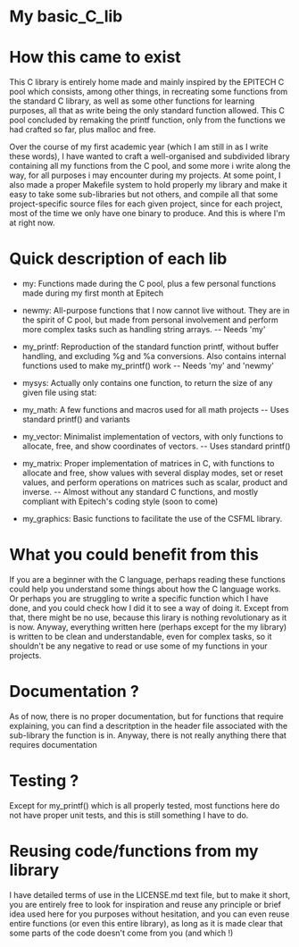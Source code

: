 # My basic_C_lib

# How this came to exist
This C library is entirely home made and mainly inspired by the EPITECH C pool which consists, among other things, in recreating some functions from the standard C library, as well as some other functions for learning purposes, all that as write being the only standard function allowed.
This C pool concluded by remaking the printf function, only from the functions we had crafted so far, plus malloc and free.

Over the course of my first academic year (which I am still in as I write these words), I have wanted to craft a well-organised and subdivided library containing all my functions from the C pool, and some more i write along the way, for all purposes i may encounter during my projects.
At some point, I also made a proper Makefile system to hold properly my library and make it easy to take some sub-libraries but not others, and compile all that some project-specific source files for each given project, since for each project, most of the time we only have one binary to produce.
And this is where I'm at right now.


# Quick description of each lib
- my:
Functions made during the C pool, plus a few personal functions made during my first month at Epitech


- newmy:
All-purpose functions that I now cannot live without. They are in the spirit of C pool, but made from personal involvement and perform more complex tasks such as handling string arrays.
-- Needs 'my'


- my_printf:
Reproduction of the standard function printf, without buffer handling, and excluding %g and %a conversions. Also contains internal functions used to make my_printf() work
-- Needs 'my' and 'newmy'


- mysys: Actually only contains one function, to return the size of any given file using stat:


- my_math:
A few functions and macros used for all math projects
-- Uses standard printf() and variants


- my_vector:
Minimalist implementation of vectors, with only functions to allocate, free, and show coordinates of vectors.
-- Uses standard printf()


- my_matrix:
Proper implementation of matrices in C, with functions to allocate and free, show values with several display modes, set or reset values, and perform operations on matrices such as scalar, product and inverse.
-- Almost without any standard C functions, and mostly compliant with Epitech's coding style (soon to come)


- my_graphics:
Basic functions to facilitate the use of the CSFML library.


# What you could benefit from this

If you are a beginner with the C language, perhaps reading these functions could help you understand some things about how the C language works. Or perhaps you are struggling to write a specific function which I have done, and you could check how I did it to see a way of doing it.
Except from that, there might be no use, because this lirary is nothing revolutionary as it is now. Anyway, everything written here (perhaps except for the my library) is written to be clean and understandable, even for complex tasks, so it shouldn't be any negative to read or use some of my functions in your projects.


# Documentation ?

As of now, there is no proper documentation, but for functions that require explaining, you can find a descritption in the header file associated with the sub-library the function is in. Anyway, there is not really anything there that requires documentation


# Testing ?

Except for my_printf() which is all properly tested, most functions here do not have proper unit tests, and this is still something I have to do.


# Reusing code/functions from my library

I have detailed terms of use in the LICENSE.md text file, but to make it short, you are entirely free to look for inspiration and reuse any principle or brief idea used here for you purposes without hesitation, and you can even reuse entire functions (or even this entire library), as long as it is made clear that some parts of the code doesn't come from you (and which !)
